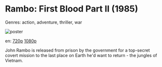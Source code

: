 # Rambo: First Blood Part II (1985)

Genres: action, adventure, thriller, war

![poster](http://image.tmdb.org/t/p/w500/l6zUaYqaQ5TFokesv3BPzBvSN0.jpg)

en:
  [720p](magnet:?xt=urn:btih:35668A968EF766273D9A887CF1EE728AF346EAC8&tr=udp://glotorrents.pw:6969/announce&tr=udp://tracker.opentrackr.org:1337/announce&tr=udp://torrent.gresille.org:80/announce&tr=udp://tracker.openbittorrent.com:80&tr=udp://tracker.coppersurfer.tk:6969&tr=udp://tracker.leechers-paradise.org:6969&tr=udp://p4p.arenabg.ch:1337&tr=udp://tracker.internetwarriors.net:1337)
  [1080p](magnet:?xt=urn:btih:14FAD96EF6ACC996BE12BBC8DA0B31C0D9AF1E91&tr=udp://glotorrents.pw:6969/announce&tr=udp://tracker.opentrackr.org:1337/announce&tr=udp://torrent.gresille.org:80/announce&tr=udp://tracker.openbittorrent.com:80&tr=udp://tracker.coppersurfer.tk:6969&tr=udp://tracker.leechers-paradise.org:6969&tr=udp://p4p.arenabg.ch:1337&tr=udp://tracker.internetwarriors.net:1337)
  


John Rambo is released from prison by the government for a top-secret covert mission to the last place on Earth he'd want to return - the jungles of Vietnam.